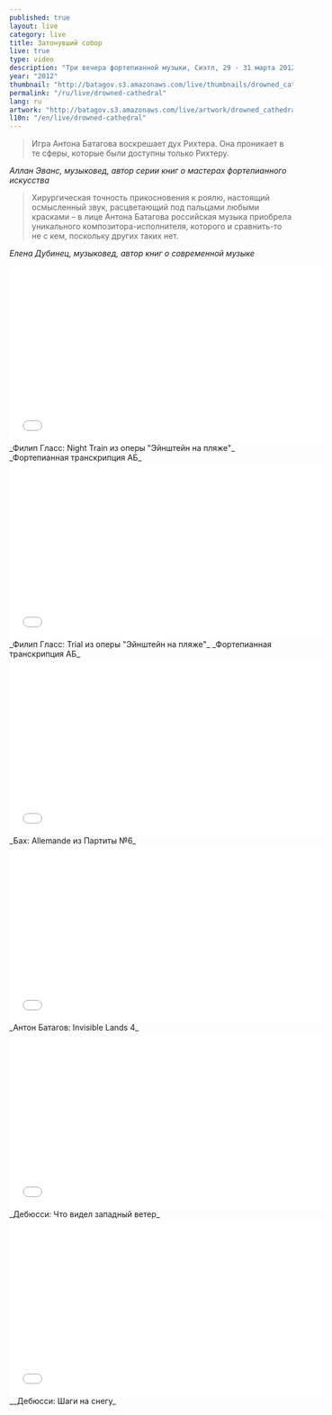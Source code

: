 ```yaml
---
published: true
layout: live
category: live
title: Затонувший собор
live: true
type: video
description: "Три вечера фортепианной музыки, Сиэтл, 29 - 31 марта 2012"
year: "2012"
thumbnail: "http://batagov.s3.amazonaws.com/live/thumbnails/drowned_cathedral_thumb.jpg"
permalink: "/ru/live/drowned-cathedral"
lang: ru
artwork: "http://batagov.s3.amazonaws.com/live/artwork/drowned_cathedral.jpg"
l10n: "/en/live/drowned-cathedral"
---
```


> Игра Антона Батагова воскрешает дух Рихтера. Она проникает в те сферы, которые были доступны только Рихтеру.

_Аллан Эванс, музыковед, автор серии книг о мастерах фортепианного искусства_

> Хирургическая точность прикосновения к роялю, настоящий осмысленный звук, расцветающий под пальцами любыми красками – в лице Антона Батагова российская музыка приобрела уникального композитора-исполнителя, которого и сравнить-то не с кем, поскольку других таких нет.

_Елена Дубинец, музыковед, автор книг о современной музыке_

<iframe id="night-train" width="560" height="315" src="//www.youtube.com/embed/wI974tzStfU" frameborder="0" allowfullscreen></iframe>
_Филип Гласс: Night Train из оперы "Эйнштейн на пляже"_  
_Фортепианная транскрипция АБ_

<iframe id="trial" width="560" height="315" src="//www.youtube.com/embed/ZOvlPvXXggs" frameborder="0" allowfullscreen></iframe>
_Филип Гласс: Trial из оперы "Эйнштейн на пляже"_  
_Фортепианная транскрипция АБ_
  
<iframe id="allemande" width="560" height="315" src="//www.youtube.com/embed/CNbdgfAor88" frameborder="0" allowfullscreen></iframe>
_Бах: Allemande из Партиты №6_
  
<iframe id="invisible-lands" width="560" height="315" src="//www.youtube.com/embed/q-nFEbIM4Ds" frameborder="0" allowfullscreen></iframe>
_Антон Батагов: Invisible Lands 4_

<iframe id="west-wind" width="560" height="315" src="//www.youtube.com/embed/oiPJOjhREyk" frameborder="0" allowfullscreen></iframe>
_Дебюсси: Что видел западный ветер_  

<iframe id="footprints" width="560" height="315" src="//www.youtube.com/embed/mCXVQtKG8to" frameborder="0" allowfullscreen></iframe>
__Дебюсси: Шаги на снегу_